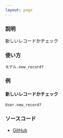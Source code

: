 ```yaml
---
layout: page
---
```

### 説明
新しいレコードかチェック

### 使い方
    モデル.new_record?

### 例
#### 新しいレコードかチェック
    User.new_record?

### ソースコード
* [GitHub](https://github.com/rails/rails/blob/f33d52c95217212cbacc8d5e44b5a8e3cdc6f5b3/activerecord/lib/active_record/persistence.rb#L426)